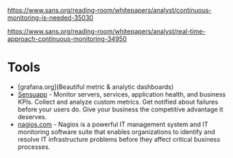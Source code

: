 

https://www.sans.org/reading-room/whitepapers/analyst/continuous-monitoring-is-needed-35030

https://www.sans.org/reading-room/whitepapers/analyst/real-time-approach-continuous-monitoring-34950



# Tools
* [grafana.org](Beautiful metric & analytic dashboards)
* [Sensuapp](https://sensuapp.org/) - Monitor servers, services, application health, and business KPIs. Collect and analyze custom metrics. Get notified about failures before your users do. Give your business the competitive advantage it deserves.
* [nagios.com](https://www.nagios.com) - Nagios is a powerful IT management system and IT monitoring software suite that enables
organizations to identify and resolve IT infrastructure problems before they affect critical business processes.
